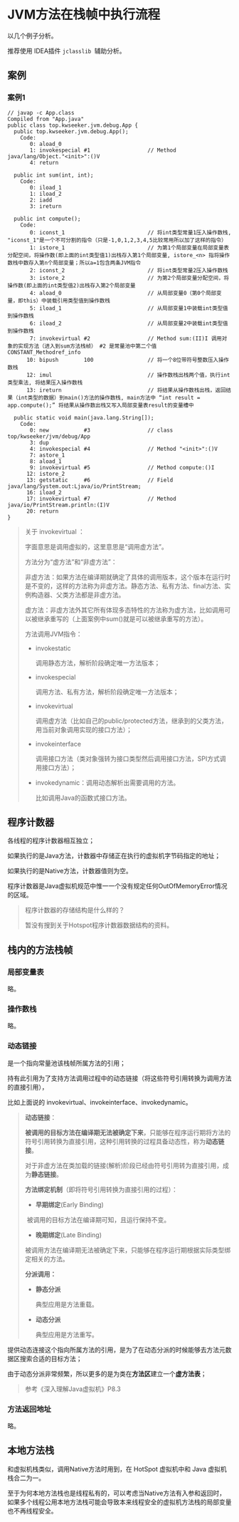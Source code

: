 # JVM方法在栈帧中执行流程

以几个例子分析。

推荐使用 IDEA插件 `jclasslib `辅助分析。

## 案例

### 案例1

```
// javap -c App.class
Compiled from "App.java"
public class top.kwseeker.jvm.debug.App {
  public top.kwseeker.jvm.debug.App();
    Code:
       0: aload_0
       1: invokespecial #1                  // Method java/lang/Object."<init>":()V
       4: return

  public int sum(int, int);
    Code:
       0: iload_1
       1: iload_2
       2: iadd
       3: ireturn

  public int compute();
    Code:
       0: iconst_1                          // 将int类型常量1压入操作数栈, "iconst_1"是一个不可分割的指令（只是-1,0,1,2,3,4,5比较常用所以加了这样的指令）
       1: istore_1                          // 为第1个局部变量在局部变量表分配空间，将操作数(即上面的int类型值1)出栈存入第1个局部变量, istore_<n> 指将操作数栈中数存入第n个局部变量；所以a=1包含两条JVM指令
       2: iconst_2                          // 将int类型常量2压入操作数栈
       3: istore_2                          // 为第2个局部变量分配空间，将操作数(即上面的int类型值2)出栈存入第2个局部变量
       4: aload_0                           // 从局部变量0（第0个局部变量，即this）中装载引用类型值到操作数栈
       5: iload_1                           // 从局部变量1中装载int类型值到操作数栈
       6: iload_2                           // 从局部变量2中装载int类型值到操作数栈
       7: invokevirtual #2                  // Method sum:(II)I 调用对象的实现方法（进入到sum方法栈帧） #2 是常量池中第二个值 CONSTANT_Methodref_info
      10: bipush        100                 // 将一个8位带符号整数压入操作数栈
      12: imul                              // 操作数栈出栈两个值，执行int类型乘法, 将结果压入操作数栈
      13: ireturn                           // 将结果从操作数栈出栈，返回结果（int类型的数据）到main()方法的操作数栈, main方法中 “int result = app.compute();” 将结果从操作数出栈又写入局部变量表result的变量槽中

  public static void main(java.lang.String[]);
    Code:
       0: new           #3                  // class top/kwseeker/jvm/debug/App
       3: dup
       4: invokespecial #4                  // Method "<init>":()V
       7: astore_1
       8: aload_1
       9: invokevirtual #5                  // Method compute:()I
      12: istore_2
      13: getstatic     #6                  // Field java/lang/System.out:Ljava/io/PrintStream;
      16: iload_2
      17: invokevirtual #7                  // Method java/io/PrintStream.println:(I)V
      20: return
}
```

> 关于 invokevirtual ：
>
> 字面意思是调用虚拟的，这里意思是“调用虚方法”。
>
> 方法分为“虚方法”和“非虚方法”：
>
> 非虚方法：如果方法在编译期就确定了具体的调用版本，这个版本在运行时是不变的，这样的方法称为非虚方法。静态方法、私有方法、final方法、实例构造器、父类方法都是非虚方法。
>
> 虚方法：非虚方法外其它所有体现多态特性的方法称为虚方法，比如调用可以被继承重写的（上面案例中sum()就是可以被继承重写的方法）。
>
> 方法调用JVM指令：
>
> + invokestatic
>
>   调用静态方法，解析阶段确定唯一方法版本；
>
> + invokespecial
>
>   调用<init>方法、私有方法，解析阶段确定唯一方法版本；
>
> + invokevirtual
>
>   调用虚方法（比如自己的public/protected方法，继承到的父类方法，用当前对象调用实现的接口方法）；
>
> + invokeinterface
>
>   调用接口方法（类对象强转为接口类型然后调用接口方法，SPI方式调用接口方法）；
>
> + invokedynamic：调用动态解析出需要调用的方法。
>
>   比如调用Java的函数式接口方法。



## 程序计数器

各线程的程序计数器相互独立；

如果执行的是Java方法，计数器中存储正在执行的虚拟机字节码指定的地址；

如果执行的是Native方法，计数器值则为空。

程序计数器是Java虚拟机规范中惟一一个没有规定任何OutOfMemoryError情况的区域。

> 程序计数器的存储结构是什么样的？
>
> 暂没有搜到关于Hotspot程序计数器数据结构的资料。

## 栈内的方法栈帧

### 局部变量表

略。

### 操作数栈

略。

### 动态链接

是一个指向常量池该栈帧所属方法的引用；

持有此引用为了支持方法调用过程中的动态链接（将这些符号引用转换为调用方法的直接引用），

比如上面说的 invokevirtual、invokeinterface、invokedynamic。

> **动态链接**：
>
> **被调用的目标方法在编译期无法被确定下来**，只能够在程序运行期将方法的符号引用转换为直接引用，这种引用转换的过程具备动态性，称为**动态链接**。
>
> 对于非虚方法在类加载的链接(解析)阶段已经由符号引用转为直接引用，成为**静态链接**。
>
> **方法绑定机制**（即将符号引用转换为直接引用的过程）：
>
> + **早期绑定**(Early Binding)
>
> ​    被调用的目标方法在编译期可知，且运行保持不变。
>
> + **晚期绑定**(Late Binding)
>
> ​    被调用方法在编译期无法被确定下来，只能够在程序运行期根据实际类型绑定相关的方法。
>
> **分派调用：**
>
> + **静态分派**
>
>   典型应用是方法重载。
>
> + **动态分派**
>
>   典型应用是方法重写。

提供动态连接这个指向所属方法的引用，是为了在动态分派的时候能够去方法元数据区搜索合适的目标方法；

由于动态分派非常频繁，所以更多的是为类在**方法区**建立一个**虚方法表**；

> 参考《深入理解Java虚拟机》P8.3

### 方法返回地址

略。

## 本地方法栈

和虚拟机栈类似，调用Native方法时用到，在 HotSpot 虚拟机中和 Java 虚拟机栈合二为一。

至于为何本地方法栈也是线程私有的，可以考虑当Native方法有入参和返回时，如果多个线程公用本地方法栈可能会导致本来线程安全的虚拟机方法栈的局部变量也不再线程安全。
